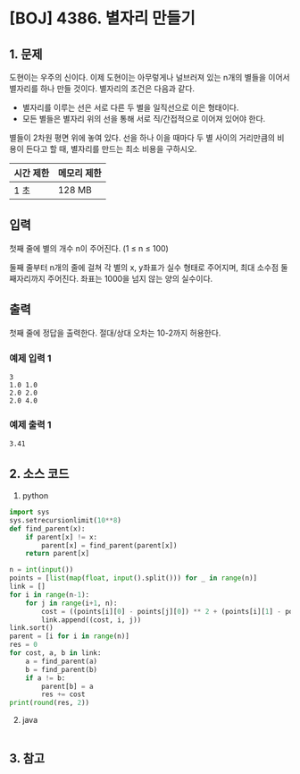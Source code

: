 # [BOJ] 4386. 별자리 만들기

## 1. 문제

도현이는 우주의 신이다. 이제 도현이는 아무렇게나 널브러져 있는 n개의 별들을 이어서 별자리를 하나 만들 것이다. 별자리의 조건은 다음과 같다.

- 별자리를 이루는 선은 서로 다른 두 별을 일직선으로 이은 형태이다.
- 모든 별들은 별자리 위의 선을 통해 서로 직/간접적으로 이어져 있어야 한다.

별들이 2차원 평면 위에 놓여 있다. 선을 하나 이을 때마다 두 별 사이의 거리만큼의 비용이 든다고 할 때, 별자리를 만드는 최소 비용을 구하시오.


| 시간 제한 | 메모리 제한 |
|:------|:-------| 
| 1 초   | 128 MB |


## 입력

첫째 줄에 별의 개수 n이 주어진다. (1 ≤ n ≤ 100)

둘째 줄부터 n개의 줄에 걸쳐 각 별의 x, y좌표가 실수 형태로 주어지며, 최대 소수점 둘째자리까지 주어진다. 좌표는 1000을 넘지 않는 양의 실수이다.


## 출력

첫째 줄에 정답을 출력한다. 절대/상대 오차는 10-2까지 허용한다.

### 예제 입력 1

```
3
1.0 1.0
2.0 2.0
2.0 4.0
```

### 예제 출력 1

```
3.41
```



## 2. 소스 코드

1. python

```python
import sys
sys.setrecursionlimit(10**8)
def find_parent(x):
    if parent[x] != x:
        parent[x] = find_parent(parent[x])
    return parent[x]

n = int(input())
points = [list(map(float, input().split())) for _ in range(n)]
link = []
for i in range(n-1):
    for j in range(i+1, n):
        cost = ((points[i][0] - points[j][0]) ** 2 + (points[i][1] - points[j][1]) ** 2) ** 0.5
        link.append((cost, i, j))
link.sort()
parent = [i for i in range(n)]
res = 0
for cost, a, b in link:
    a = find_parent(a)
    b = find_parent(b)
    if a != b:
        parent[b] = a
        res += cost
print(round(res, 2))
```

2. java

```java

```


## 3. 참고

```

```



